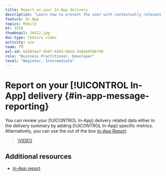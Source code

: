 ```yaml
---
title: Report on your In-App delivery
description: "Learn how to present the user with contextually relevant In-App messages in response to a customer's real-time behavior within the mobile application."
feature: In App
topics: Mobile
kt: 2558
thumbnail: 26412.jpg
doc-type: feature video
activity: use
team: TM
exl-id: bb587ee7-9587-44d3-8bb4-3d4e64f66749
role: "Business Practitioner, Developer"
level: "Beginner, Intermediate"
---
```

# Report on your [!UICONTROL In-App] delivery {#in-app-message-reporting}

You can review your [!UICONTROL In-App] delivery related data either in the delivery summary by adding [!UICONTROL In-App] specific metrics. Alternatively, you can use the out of the box [In-App Report](https://docs.adobe.com/content/help/en/campaign-standard/using/reporting/list-of-reports/in-app-report.html).

>[!VIDEO](https://video.tv.adobe.com/v/26412?quality=12)

## Additional resources

* [In-App report](https://docs.adobe.com/content/help/en/campaign-standard/using/reporting/list-of-reports/in-app-report.html)
